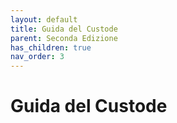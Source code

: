 ```yaml
---
layout: default
title: Guida del Custode
parent: Seconda Edizione
has_children: true
nav_order: 3
---
```


# Guida del Custode
